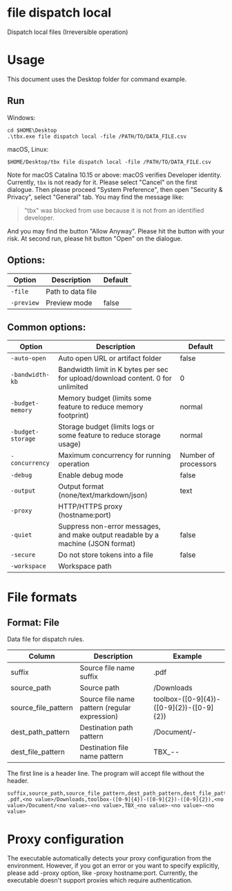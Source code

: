 # file dispatch local

Dispatch local files (Irreversible operation)

# Usage

This document uses the Desktop folder for command example.
## Run

Windows:
```
cd $HOME\Desktop
.\tbx.exe file dispatch local -file /PATH/TO/DATA_FILE.csv
```

macOS, Linux:
```
$HOME/Desktop/tbx file dispatch local -file /PATH/TO/DATA_FILE.csv
```

Note for macOS Catalina 10.15 or above: macOS verifies Developer identity. Currently, `tbx` is not ready for it. Please select "Cancel" on the first dialogue. Then please proceed "System Preference", then open "Security & Privacy", select "General" tab.
You may find the message like:
> "tbx" was blocked from use because it is not from an identified developer.

And you may find the button "Allow Anyway". Please hit the button with your risk. At second run, please hit button "Open" on the dialogue.

## Options:

| Option     | Description       | Default |
|------------|-------------------|---------|
| `-file`    | Path to data file |         |
| `-preview` | Preview mode      | false   |

## Common options:

| Option            | Description                                                                      | Default              |
|-------------------|----------------------------------------------------------------------------------|----------------------|
| `-auto-open`      | Auto open URL or artifact folder                                                 | false                |
| `-bandwidth-kb`   | Bandwidth limit in K bytes per sec for upload/download content. 0 for unlimited  | 0                    |
| `-budget-memory`  | Memory budget (limits some feature to reduce memory footprint)                   | normal               |
| `-budget-storage` | Storage budget (limits logs or some feature to reduce storage usage)             | normal               |
| `-concurrency`    | Maximum concurrency for running operation                                        | Number of processors |
| `-debug`          | Enable debug mode                                                                | false                |
| `-output`         | Output format (none/text/markdown/json)                                          | text                 |
| `-proxy`          | HTTP/HTTPS proxy (hostname:port)                                                 |                      |
| `-quiet`          | Suppress non-error messages, and make output readable by a machine (JSON format) | false                |
| `-secure`         | Do not store tokens into a file                                                  | false                |
| `-workspace`      | Workspace path                                                                   |                      |

# File formats

## Format: File

Data file for dispatch rules.

| Column              | Description                                   | Example                                   |
|---------------------|-----------------------------------------------|-------------------------------------------|
| suffix              | Source file name suffix                       | .pdf                                      |
| source_path         | Source path                                   | <no value>/Downloads                      |
| source_file_pattern | Source file name pattern (regular expression) | toolbox-([0-9]{4})-([0-9]{2})-([0-9]{2})  |
| dest_path_pattern   | Destination path pattern                      | <no value>/Document/<no value>-<no value> |
| dest_file_pattern   | Destination file name pattern                 | TBX_<no value>-<no value>-<no value>      |

The first line is a header line. The program will accept file without the header.
```
suffix,source_path,source_file_pattern,dest_path_pattern,dest_file_pattern
.pdf,<no value>/Downloads,toolbox-([0-9]{4})-([0-9]{2})-([0-9]{2}),<no value>/Document/<no value>-<no value>,TBX_<no value>-<no value>-<no value>
```

# Proxy configuration

The executable automatically detects your proxy configuration from the environment. However, if you got an error or you want to specify explicitly, please add -proxy option, like -proxy hostname:port. Currently, the executable doesn't support proxies which require authentication.

